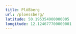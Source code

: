```yaml
---
title: Plößberg
url: /ploessberg/
latitude: 50.195354900000005
longitude: 12.124677700000001
---
```

